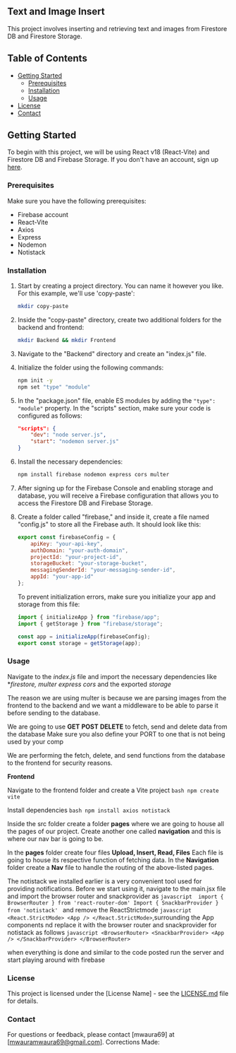 ## Text and Image Insert

This project involves inserting and retrieving text and images from Firestore DB and Firestore Storage.

## Table of Contents

- [Getting Started](#getting-started)
  - [Prerequisites](#prerequisites)
  - [Installation](#installation)
  - [Usage](#usage)
- [License](#license)
- [Contact](#contact)

## Getting Started

To begin with this project, we will be using React v18 (React-Vite) and Firestore DB and Firebase Storage. If you don't have an account, sign up [here](https://console.firebase.google.com/.).

### Prerequisites

Make sure you have the following prerequisites:

- Firebase account
- React-Vite
- Axios
- Express
- Nodemon
- Notistack

### Installation

1. Start by creating a project directory. You can name it however you like. For this example, we'll use 'copy-paste':

    ```bash
    mkdir copy-paste
    ```

2. Inside the "copy-paste" directory, create two additional folders for the backend and frontend:

    ```bash
    mkdir Backend && mkdir Frontend
    ```

3. Navigate to the "Backend" directory and create an "index.js" file.

4. Initialize the folder using the following commands:

    ```bash
    npm init -y
    npm set "type" "module"
    ```

5. In the "package.json" file, enable ES modules by adding the `"type": "module"` property. In the "scripts" section, make sure your code is configured as follows:

    ```json
    "scripts": {
        "dev": "node server.js",
        "start": "nodemon server.js"
    }
    ```

6. Install the necessary dependencies:

    ```bash
    npm install firebase nodemon express cors multer
    ```

7. After signing up for the Firebase Console and enabling storage and database, you will receive a Firebase configuration that allows you to access the Firestore DB and Firebase Storage.

8. Create a folder called "firebase," and inside it, create a file named "config.js" to store all the Firebase auth. It should look like this:

    ```javascript
    export const firebaseConfig = {
        apiKey: "your-api-key",
        authDomain: "your-auth-domain",
        projectId: "your-project-id",
        storageBucket: "your-storage-bucket",
        messagingSenderId: "your-messaging-sender-id",
        appId: "your-app-id"
    };
    ```

   To prevent initialization errors, make sure you initialize your app and storage from this file:

    ```javascript
    import { initializeApp } from "firebase/app";
    import { getStorage } from "firebase/storage";

    const app = initializeApp(firebaseConfig);
    export const storage = getStorage(app);
    ```


### Usage

Navigate to the *index.js* file and import the necessary dependencies like **firestore, multer express cors* and the exported *storage*

The reason we are using multer is because we are parsing images from the frontend to the backend and we want a middleware to be able to parse it before sending to the database.

We are going to use **GET** **POST** **DELETE** to fetch, send and delete data from the database
Make sure you also define your PORT to one that is not being used by your comp

We are performing the fetch, delete, and send functions from the database to the frontend for security reasons.

**Frontend**

Navigate to the frontend folder and create a Vite project ```bash npm create vite```

Install dependencies ```bash npm install axios notistack```

Inside the src folder create a folder **pages** where we are going to house all the pages of our project. Create another one called **navigation** and this is where our nav bar is going to be.

In the **pages** folder create four files **Upload, Insert, Read, Files** Each file is going to house its respective function of fetching data. In the **Navigation** folder create a **Nav** file to handle the routing of the above-listed pages.

The notistack we installed earlier is a very convenient tool used for providing notifications. Before we start using it, navigate to the main.jsx file and import the browser router and snackprovider as ```javascript 
import { BrowserRouter } from 'react-router-dom' Import { SnackbarProvider } from 'notistack'
``` and remove the ReactStrictmode ```javascript <React.StrictMode>
    <App />
  </React.StrictMode>```,surrounding the App components nd replace it with the browser router and snackprovider for notistack as follows ```javascript <BrowserRouter>
    <SnackbarProvider>
      <App />
    </SnackbarProvider>
  </BrowserRouter>```

when everything is done and similar to the code posted run the server and start playing around with firebase


### License

This project is licensed under the [License Name] - see the [LICENSE.md](LICENSE.md) file for details.

### Contact

For questions or feedback, please contact [mwaura69] at [mwauramwaura69@gmail.com].
Corrections Made:
